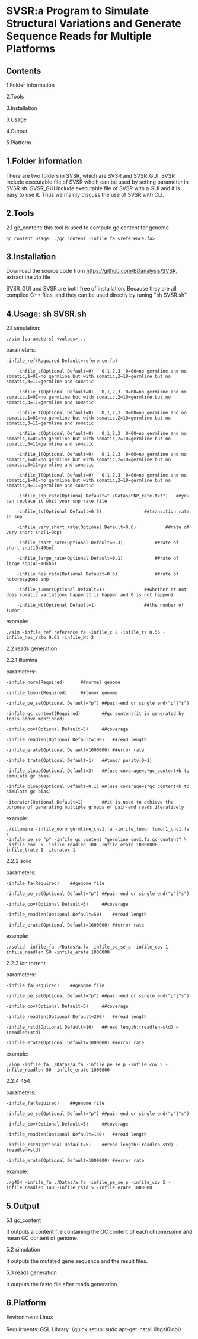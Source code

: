 SVSR:a Program to Simulate Structural Variations and Generate Sequence Reads for Multiple Platforms
===================================================================================================

Contents
--------
1.Folder information

2.Tools

3.Installation

3.Usage

4.Output

5.Platform



1.Folder information
--------------------
There are two folders in SVSR, which are SVSR and SVSR_GUI. SVSR include executable file of SVSR whcih can be used by setting parameter in SVSR.sh. SVSR_GUI include executable file of SVSR with a GUI and it is easy to use it. Thus we mainly discuss the use of SVSR with CLI.


2.Tools
--------

2.1 gc_content: this tool is used to compute gc content for genome

	gc_content usage: ./gc_content -infile_fa <reference.fa>


3.Installation
--------------
Download the source code from https://github.com/BDanalysis/SVSR, extract the zip file

SVSR_GUI and SVSR are both free of installation. Because they are all compiled C++ files, and they can be used directly by runing "sh SVSR.sh".


4.Usage: sh SVSR.sh
--------------------


2.1 simulation: 

	./sim [parameters] <values>...
	
parameters:

	-infile_ref(Required Default=reference.fa)	
	
        -infile_s(Optional Default=0)	0,1,2,3  0=00=no germline and no somatic,1=01=no germline but with somatic,2=10=germline but no somatic,3=11=germline and somatic
	
        -infile_i(Optional Default=0)	0,1,2,3  0=00=no germline and no somatic,1=01=no germline but with somatic,2=10=germline but no somatic,3=11=germline and somatic
	
        -infile_t(Optional Default=0)	0,1,2,3  0=00=no germline and no somatic,1=01=no germline but with somatic,2=10=germline but no somatic,3=11=germline and somatic
	
        -infile_c(Optional Default=0)	0,1,2,3  0=00=no germline and no somatic,1=01=no germline but with somatic,2=10=germline but no somatic,3=11=germline and somatic
	
        -infile_I(Optional Default=0)	0,1,2,3  0=00=no germline and no somatic,1=01=no germline but with somatic,2=10=germline but no somatic,3=11=germline and somatic
	
        -infile_T(Optional Default=0)	0,1,2,3  0=00=no germline and no somatic,1=01=no germline but with somatic,2=10=germline but no somatic,3=11=germline and somatic
	
        -infile_snp_rate(Optional Default="./Datas/SNP_rate.txt")	##you can replace it whit your snp rate file
	
        -infile_ts(Optional Default=0.5)				##transition rate in snp
	
        -infile_very_short_rate(Optional Default=0.6)			##rate of very short snp(1~9bp)
	
        -infile_short_rate(Optional Default=0.3)			##rate of short snp(10~40bp)
	
        -infile_large_rate(Optional Default=0.1)			##rate of large snp(41~10kbp)
	
        -infile_hes_rate(Optional Default=0.6)				##rate of heterozygous snp
	
        -infile_tumor(Optional Default=1)				##whether or not does somatic variations happen(1 is happen and 0 is not happen)
	
        -infile_Nt(Optional Default=1)  				##the number of tumor
	
	
example:

	./sim -infile_ref reference.fa -infile_c 2 -infile_ts 0.55 -infile_hes_rate 0.61 -infile_Nt 2

2.2 reads generation

2.2.1 illumina

parameters:

	-infile_norm(Required)		##normal genome
	
	-infile_tumor(Required)		##tumor genome
	
	-infile_pe_se(Optional Default="p")	##pair-end or single end("p"|"s")
	
	-infile_gc_content(Required)		##gc content(it is generated by tools above mentioned)
	
	-infile_cov(Optional Default=5)		##coverage
	
	-infile_readlen(Optional Default=100)	##read length
	
	-infile_erate(Optional Default=1000000)	##error rate
	
	-infile_trate(Optional Default=1)	##tumor purity(0~1)
	
	-infile_sloap(Optional Default=3)	##(use coverage=s*gc_content+b to simulate gc bias)
	
	-infile_bloap(Optional Default=0.1)	##(use coverage=s*gc_content+b to simulate gc bias)
	
	-iterator(Optional Default=1)		##it is used to achieve the purpose of generating multiple groups of pair-end reads iteratively

example: 

	./illumina -infile_norm germline_cnv1.fa -infile_tumor tumor1_cnv1.fa \
	-infile_pe_se "p" -infile_gc_content "germline_cnv1.fa.gc_content" \
	-infile_cov  5 -infile_readlen 100 -infile_erate 10000000 -infile_trate 1 -iterator 1

2.2.2 solid

parameters:

	-infile_fa(Required)	##genome file
	
	-infile_pe_se(Optional Default="p")	##pair-end or single end("p"|"s")
	
	-infile_cov(Optional Default=5)		##coverage
	
	-infile_readlen(Optional Default=50)	##read length
	
	-infile_erate(Optional Default=1000000) ##error rate
	
example:

	./solid -infile_fa ./Datas/a.fa -infile_pe_se p -infile_cov 1 -infile_readlen 50 -infile_erate 1000000
	
2.2.3 ion torrent

parameters:

	-infile_fa(Required)	##genome file	
	
	-infile_pe_se(Optional Default="p")	##pair-end or single end("p"|"s")
	
	-infile_cov(Optional Default=5)		##coverage
	
	-infile_readlen(Optional Default=200)	##read length
	
	-infile_rstd(Optional Default=10)	##read length:(readlen-std) ~ (readlen+std)
	
	-infile_erate(Optional Default=1000000) ##error rate
	
example:

	./ion -infile_fa ./Datas/a.fa -infile_pe_se p -infile_cov 5 -infile_readlen 50 -infile_erate 1000000
	
2.2.4 454

parameters:

	-infile_fa(Required)	##genome file	
	
	-infile_pe_se(Optional Default="p")	##pair-end or single end("p"|"s")
	
	-infile_cov(Optional Default=5)		##coverage
	
	-infile_readlen(Optional Default=140)	##read length
	
	-infile_rstd(Optional Default=5)	##read length:(readlen-std) ~ (readlen+std)
	
	-infile_erate(Optional Default=1000000) ##error rate
	
example:

	./g454 -infile_fa ./Datas/a.fa -infile_pe_se p -infile_cov 5 -infile_readlen 140 -infile_rstd 5 -infile_erate 1000000
	
	
5.Output
--------
5.1 gc_content

It outputs a content file containing the GC content of each chromosome and mean GC content of genome. 

5.2 simulation

It outputs the mutated gene sequence and the result files.

5.3 reads generation

It outputs the fastq file after reads generation.



6.Platform
----------
Environment: Linux

Requirments: GSL Library（quick setup: sudo apt-get install libgsl0ldbl）


    

